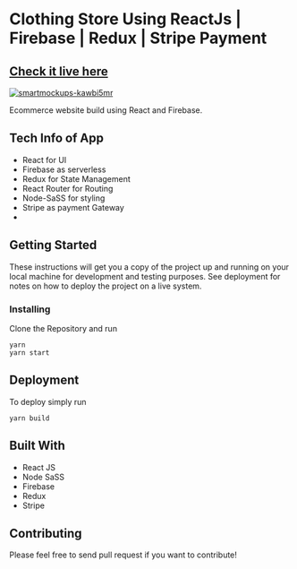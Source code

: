 # Clothing Store Using ReactJs | Firebase | Redux | Stripe Payment

## [Check it live here](https://doistnow.netlify.app/)

<a href="https://ibb.co/8Pvx7qQ"><img src="https://i.ibb.co/xGMnHwh/Screenshot-2020-06-17-Mesh-Online-Clothing-Store.jpg" alt="smartmockups-kawbi5mr" border="0" /></a>

Ecommerce website build using React and Firebase.

## Tech Info of App

- React for UI
- Firebase as serverless
- Redux for State Management
- React Router for Routing
- Node-SaSS for styling
- Stripe as payment Gateway
-

## Getting Started

These instructions will get you a copy of the project up and running on your local machine for development and testing purposes. See deployment for notes on how to deploy the project on a live system.

### Installing

Clone the Repository and run

```
yarn
yarn start
```

## Deployment

To deploy simply run

```
yarn build
```

## Built With

- React JS
- Node SaSS
- Firebase
- Redux
- Stripe

## Contributing

Please feel free to send pull request if you want to contribute!
